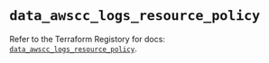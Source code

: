 # `data_awscc_logs_resource_policy`

Refer to the Terraform Registory for docs: [`data_awscc_logs_resource_policy`](https://registry.terraform.io/providers/hashicorp/awscc/0.70.0/docs/data-sources/logs_resource_policy).
